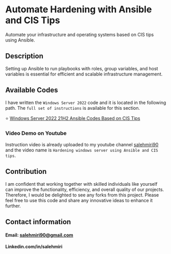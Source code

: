 # Automate Hardening with Ansible and CIS Tips
Automate your infrastructure and operating systems based on CIS tips using Ansible.

## Description
Setting up Ansible to run playbooks with roles, group variables, and host variables is essential for efficient and scalable infrastructure management. 

## Available Codes
I have written the `Windows Server 2022` code and it is located in the following path. The `full set of instructions` is available for this section.

⭐ [Windows Server 2022 21H2 Ansible Codes Based on CIS Tips](https://github.com/salehmiri90/Automate_Hardening/tree/master/CIS_winserver2022_21H2)

### Video Demo on Youtube
Instruction video is already uploaded to my youtube channel [salehmiri90](https://youtube.com/salehmiri90) and the video name is `Hardening windows server using Ansible and CIS tips`.

## Contribution
I am confident that working together with skilled individuals like yourself can improve the functionality, efficiency, and overall quality of our projects. Therefore, I would be delighted to see any forks from this project. Please feel free to use this code and share any innovative ideas to enhance it further.

## Contact information
#### Email: salehmiri90@gmail.com
#### Linkedin.com/in/salehmiri
